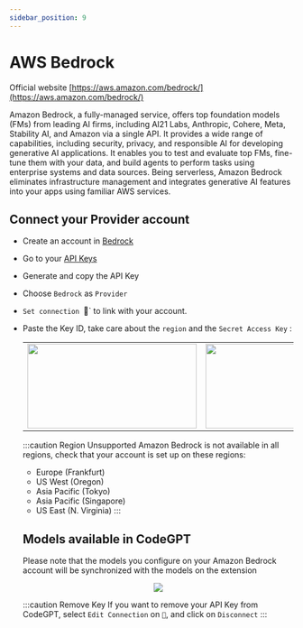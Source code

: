 ```yaml
---
sidebar_position: 9
---
```


# AWS Bedrock

Official website [https://aws.amazon.com/bedrock/](https://aws.amazon.com/bedrock/)

Amazon Bedrock, a fully-managed service, offers top foundation models (FMs) from leading AI firms, including AI21 Labs, Anthropic, Cohere, Meta, Stability AI, and Amazon via a single API. It provides a wide range of capabilities, including security, privacy, and responsible AI for developing generative AI applications. It enables you to test and evaluate top FMs, fine-tune them with your data, and build agents to perform tasks using enterprise systems and data sources. Being serverless, Amazon Bedrock eliminates infrastructure management and integrates generative AI features into your apps using familiar AWS services.


## Connect your Provider account
- Create an account in [Bedrock](https://eu-central-1.console.aws.amazon.com/bedrock/home?region=eu-central-1#/)
- Go to your [API Keys](https://eu-central-1.console.aws.amazon.com/kms/home?region=eu-central-1#/kms/home)
- Generate and copy the API Key
- Choose `Bedrock` as `Provider`
- `Set connection `🔑` to link with your account.
- Paste the Key ID, take care about the `region` and the `Secret Access Key` :

  <table>
  <tr>
    <td align="center">
      <img width="300" height="150" src="https://github.com/davila7/code-gpt-docs/assets/37567214/0dd2c017-0203-4261-b60b-a8cf2a983c33" />
    </td>
    <td align="center">
      <img width="300" height="150" src="https://github.com/davila7/code-gpt-docs/assets/37567214/a5ccdf9f-1bbd-4b52-b94d-f042a57bf1a2" />
    </td>
  </tr>
</table>


:::caution Region Unsupported
Amazon Bedrock is not available in all regions, check that your account is set up on these regions:
- Europe (Frankfurt)
- US West (Oregon)
- Asia Pacific (Tokyo)
- Asia Pacific (Singapore)
- US East (N. Virginia)
:::

## Models available in CodeGPT
Please note that the models you configure on your Amazon Bedrock account will be synchronized with the models on the extension

<p align="center">
      <img src="https://github.com/davila7/code-gpt-docs/assets/37567214/81d9fb16-159f-424c-b2d0-c513271cc300"/>
</p>

:::caution Remove Key
If you want to remove your API Key from CodeGPT, select `Edit Connection` on `🔑`, and click on `Disconnect`
:::